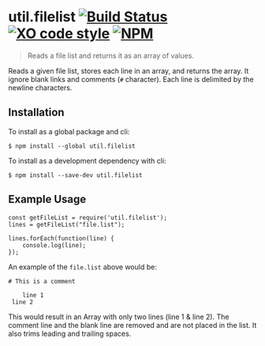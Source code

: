 # util.filelist [![Build Status](https://travis-ci.org/jmquigley/util.filelist.svg?branch=master)](https://travis-ci.org/jmquigley/util.filelist) [![XO code style](https://img.shields.io/badge/code_style-XO-5ed9c7.svg)](https://github.com/sindresorhus/xo) [![NPM](https://img.shields.io/badge/npm-v0.0.3-blue.svg)](https://www.npmjs.com/package/util.filelist)

> Reads a file list and returns it as an array of values.

Reads a given file list, stores each line in an array, and returns the
array.  It ignore blank links and comments (`#` character).  Each line is 
delimited by the newline characters.

## Installation

To install as a global package and cli:
```
$ npm install --global util.filelist
```

To install as a development dependency with cli:
```
$ npm install --save-dev util.filelist
```

## Example Usage

    const getFileList = require('util.filelist');
    lines = getFileList("file.list");
    
    lines.forEach(function(line) {
        console.log(line);
    });

An example of the `file.list` above would be:

    # This is a comment

        line 1
     line 2

This would result in an Array with only two lines (line 1 & line 2).  The
comment line and the blank line are removed and are not placed in the list.  It
also trims leading and trailing spaces.
